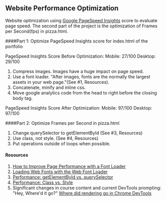 ## Website Performance Optimization

Website optimization using [Google PageSpeed Insights](https://developers.google.com/speed/pagespeed/insights/) score to evaluate page speed. The second part of the project is the optimization of Frames per Second(fps) in pizza.html. 

####Part 1: Optimize PageSpeed Insights score for index.html of the portfolio

PageSpeed Insights Score Before Optimization: Mobile: 27/100 Desktop: 29/100

1. Compress images. Images have a huge impact on page speed.
2. Use a font loader. "After images, fonts are the normally the largest assets in your web page."(See #1, Resources).
3. Concatenate, minify and inline css.
4. Move google analytics code from the head to right before the closing body tag.

PageSpeed Insights Score After Optimization: Mobile: 97/100 Desktop: 97/100

####Part 2: Optimize Frames per Second in pizza.html

1. Change querySelector to getElementById (See #3, Resources)
2. Use class, not style. (See #4, Resources)
3. Put operations outside of loops when possible.



#### Resources

1. [How to Improve Page Performance with a Font Loader](https://www.sitepoint.com/improve-page-performance-font-loader/)
2. [Loading Web Fonts with the Web Font Loader](https://css-tricks.com/loading-web-fonts-with-the-web-font-loader/)
3. [Performance: getElementById vs. querySelector](https://jsperf.com/getelementbyid-vs-queryselector)
4. [Performance: Class vs. Style](https://jsperf.com/class-vs-style)
5. Significant changes in course content and current DevTools prompting: "Hey, Where'd it go?" [Where did rendering go in Chrome DevTools](http://stackoverflow.com/questions/33292084/where-did-rendering-go-in-chrome-devtools)
